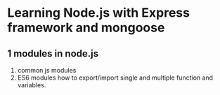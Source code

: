 # Learning Node.js with Express framework and mongoose
## 1 modules in node.js
1. common js modules
2. ES6 modules
how to export/import single and multiple function and variables.


